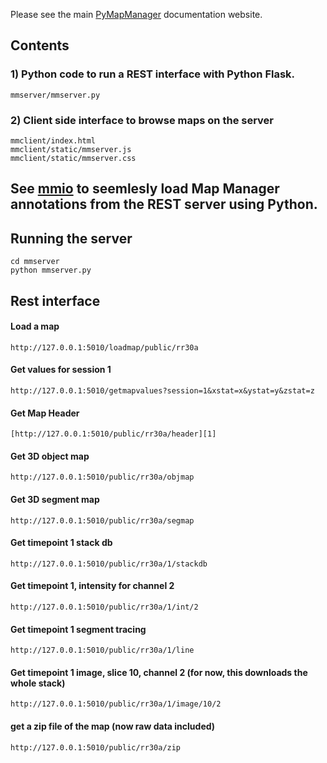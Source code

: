 Please see the main [PyMapManager][PyMapManager] documentation website.

## Contents

### 1) Python code to run a REST interface with Python Flask.

    mmserver/mmserver.py
    
### 2) Client side interface to browse maps on the server

```
mmclient/index.html
mmclient/static/mmserver.js
mmclient/static/mmserver.css
```
	
## See [mmio][3] to seemlesly load Map Manager annotations from the REST server using Python.

## Running the server

```
cd mmserver
python mmserver.py
```

## Rest interface

#### Load a map

	http://127.0.0.1:5010/loadmap/public/rr30a
	
#### Get values for session 1

	http://127.0.0.1:5010/getmapvalues?session=1&xstat=x&ystat=y&zstat=z
	
#### Get Map Header

    [http://127.0.0.1:5010/public/rr30a/header][1]

#### Get 3D object map

    http://127.0.0.1:5010/public/rr30a/objmap

#### Get 3D segment map

    http://127.0.0.1:5010/public/rr30a/segmap


#### Get timepoint 1 stack db

    http://127.0.0.1:5010/public/rr30a/1/stackdb

#### Get timepoint 1, intensity for channel 2

    http://127.0.0.1:5010/public/rr30a/1/int/2

#### Get timepoint 1 segment tracing

    http://127.0.0.1:5010/public/rr30a/1/line

#### Get timepoint 1 image, slice 10, channel 2 (for now, this downloads the whole stack)

    http://127.0.0.1:5010/public/rr30a/1/image/10/2

#### get a zip file of the map (now raw data included)

    http://127.0.0.1:5010/public/rr30a/zip         

[1]: http://127.0.0.1:5010/public/rr30a/header
[2]: http://cudmore.duckdns.org
[3]: https://github.com/cudmore/PyMapManager/tree/master/PyMapManager/mmio
[PyMapManager]: http://blog.cudmore.io/PyMapManager/